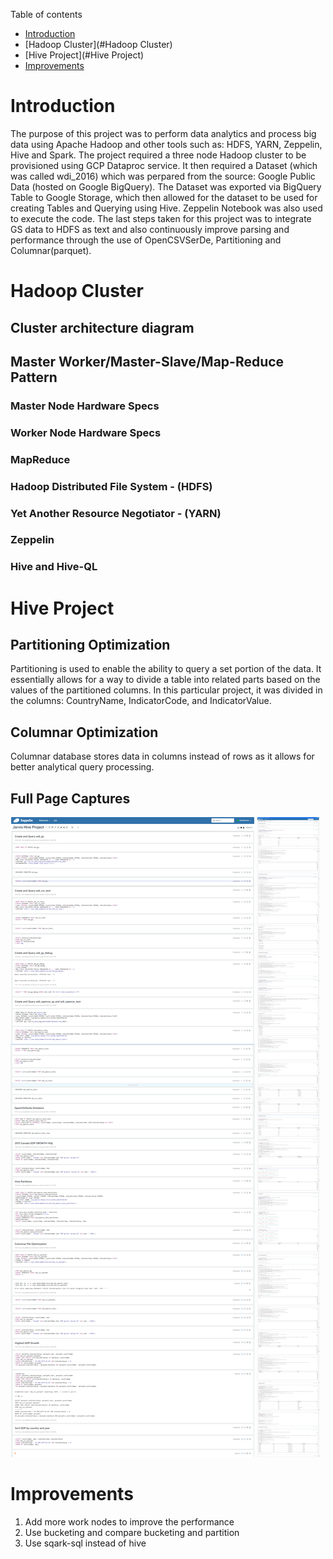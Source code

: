 Table of contents
* [Introduction](#Introduction)
* [Hadoop Cluster](#Hadoop Cluster)
* [Hive Project](#Hive Project)
* [Improvements](#Improvements)

# Introduction
The purpose of this project was to perform data analytics and process big data using Apache Hadoop and other tools such
as: HDFS, YARN, Zeppelin, Hive and Spark. The project required a three node Hadoop cluster to be provisioned using GCP 
Dataproc service. It then required a Dataset (which was called wdi_2016) which was perpared from the source: Google Public 
Data (hosted on Google BigQuery). The Dataset was exported via BigQuery Table to Google Storage, which then allowed for the
dataset to be used for creating Tables and Querying using Hive. Zeppelin Notebook was also used to execute the code. The last steps
taken for this project was to integrate GS data to HDFS as text and also continuously improve parsing and performance through the
use of OpenCSVSerDe, Partitioning and Columnar(parquet).


# Hadoop Cluster
## Cluster architecture diagram

## Master Worker/Master-Slave/Map-Reduce Pattern

### Master Node Hardware Specs

### Worker Node Hardware Specs
    
### MapReduce

### Hadoop Distributed File System - (HDFS)

### Yet Another Resource Negotiator - (YARN)

### Zeppelin

### Hive and Hive-QL


# Hive Project

## Partitioning Optimization
Partitioning is used to enable the ability to query a set portion of the data. It essentially allows for a way to divide
a table into related parts based on the values of the partitioned columns. In this particular project, it was divided in 
the columns: CountryName, IndicatorCode, and IndicatorValue.

## Columnar Optimization
Columnar database stores data in columns instead of rows as it allows for better analytical query processing. 

## Full Page Captures
![Notebook_Fullpage](assets/Notebook_fullpage.png "Notebook Fullpage")
![Notebook_output](assets/Notebook_output_fullpage.png "Notebook Fullpage Output")

# Improvements
1. Add more work nodes to improve the performance
2. Use bucketing and compare bucketing and partition
3. Use sqark-sql instead of hive